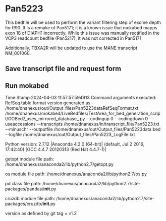# Pan5223
This bedfile will be used to perform the variant filtering step of exome depth for R90. It is a remake of Pan5171; it is a known issue that mokabed mapps exon 18 of DIAPH1 incorrectly. While this issue was manually rectified in the VCP3 readcount bedfile (Pan5217), it was not corrected in Pan5171.

Additionally, TBXA2R will be updated to use the MANE transcript NM_001060.

## Save transcript file and request form

## Run mokabed
Time Stamp:2024-04-03 11:57:57.594913
Command arguments executed:
RefSeq table format version generated as /home/dnanexus/out/Output_files/Pan5223dataRefSeqFormat.txt
/home/dnanexus/mokabed/LiveBedfiles/TestArea_for_bed_generation_script/OOBed7_uses_mirrored_database_.py --codingup 0 --codingdown 0 --useaccessions --transcripts /home/dnanexus/in/transcript_file/Pan5223.txt --minuschr --outputfile /home/dnanexus/out/Output_files/Pan5223data.bed --logfile /home/dnanexus/out/Output_files/Pan5223_LogFile.txt 

 Python version: 2.7.12 |Anaconda 4.2.0 (64-bit)| (default, Jul  2 2016, 17:42:40) 
[GCC 4.4.7 20120313 (Red Hat 4.4.7-1)]

 getopt module file path: /home/dnanexus/anaconda2/lib/python2.7/getopt.py

 os module file path: /home/dnanexus/anaconda2/lib/python2.7/os.py

 pd class file path: /home/dnanexus/anaconda2/lib/python2.7/site-packages/pandas/__init__.py

 cruzdb module file path: /home/dnanexus/anaconda2/lib/python2.7/site-packages/cruzdb/__init__.py

version as defined by git tag = v1.2
